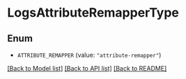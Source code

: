 # LogsAttributeRemapperType

## Enum


* `ATTRIBUTE_REMAPPER` (value: `"attribute-remapper"`)


[[Back to Model list]](../README.md#documentation-for-models) [[Back to API list]](../README.md#documentation-for-api-endpoints) [[Back to README]](../README.md)


